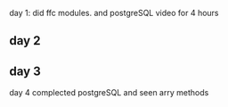 day 1:
did ffc modules.
and postgreSQL video for 4 hours


day 2
----
day 3 
---
day 4
complected postgreSQL 
and seen arry methods
